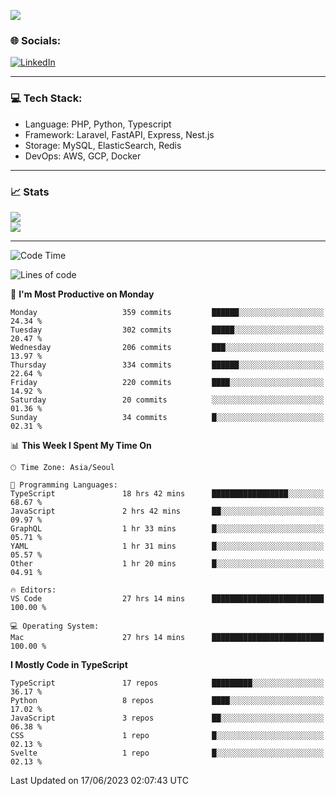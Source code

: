 <!--[![](https://visitcount.itsvg.in/api?id=jin-wk&icon=7&color=12)](https://visitcount.itsvg.in)-->
<!--[![Hits](https://hits.seeyoufarm.com/api/count/incr/badge.svg?url=https%3A%2F%2Fgithub.com%2Fjin-wk&count_bg=%235F625C&title_bg=%23555555&icon=github.svg&icon_color=%23E7E7E7&title=Hits&edge_flat=false)](https://hits.seeyoufarm.com)-->
![](https://komarev.com/ghpvc/?username=jin-wk&color=lightgrey&style=for-the-badge)

### 🌐 Socials:
[![LinkedIn](https://img.shields.io/badge/LinkedIn-%230077B5.svg?logo=linkedin&logoColor=white)](https://linkedin.com/in/jinwook-lee-242625241) 

---

### 💻 Tech Stack:
  - Language: PHP, Python, Typescript
  - Framework: Laravel, FastAPI, Express, Nest.js
  - Storage: MySQL, ElasticSearch, Redis
  - DevOps: AWS, GCP, Docker

---

### 📈 Stats
![](https://github-readme-stats.vercel.app/api?username=jin-wk&theme=dark&hide_border=true&include_all_commits=true&count_private=true)<br/>
![](https://github-readme-streak-stats.herokuapp.com/?user=jin-wk&theme=dark&hide_border=true)<br/>

---

<!--START_SECTION:waka-->
![Code Time](http://img.shields.io/badge/Code%20Time-630%20hrs%2059%20mins-blue)

![Lines of code](https://img.shields.io/badge/From%20Hello%20World%20I%27ve%20Written-651.0%20thousand%20lines%20of%20code-blue)

📅 **I'm Most Productive on Monday** 

```text
Monday                   359 commits         ██████░░░░░░░░░░░░░░░░░░░   24.34 % 
Tuesday                  302 commits         █████░░░░░░░░░░░░░░░░░░░░   20.47 % 
Wednesday                206 commits         ███░░░░░░░░░░░░░░░░░░░░░░   13.97 % 
Thursday                 334 commits         ██████░░░░░░░░░░░░░░░░░░░   22.64 % 
Friday                   220 commits         ████░░░░░░░░░░░░░░░░░░░░░   14.92 % 
Saturday                 20 commits          ░░░░░░░░░░░░░░░░░░░░░░░░░   01.36 % 
Sunday                   34 commits          █░░░░░░░░░░░░░░░░░░░░░░░░   02.31 % 
```


📊 **This Week I Spent My Time On** 

```text
🕑︎ Time Zone: Asia/Seoul

💬 Programming Languages: 
TypeScript               18 hrs 42 mins      █████████████████░░░░░░░░   68.67 % 
JavaScript               2 hrs 42 mins       ██░░░░░░░░░░░░░░░░░░░░░░░   09.97 % 
GraphQL                  1 hr 33 mins        █░░░░░░░░░░░░░░░░░░░░░░░░   05.71 % 
YAML                     1 hr 31 mins        █░░░░░░░░░░░░░░░░░░░░░░░░   05.57 % 
Other                    1 hr 20 mins        █░░░░░░░░░░░░░░░░░░░░░░░░   04.91 % 

🔥 Editors: 
VS Code                  27 hrs 14 mins      █████████████████████████   100.00 % 

💻 Operating System: 
Mac                      27 hrs 14 mins      █████████████████████████   100.00 % 
```

**I Mostly Code in TypeScript** 

```text
TypeScript               17 repos            █████████░░░░░░░░░░░░░░░░   36.17 % 
Python                   8 repos             ████░░░░░░░░░░░░░░░░░░░░░   17.02 % 
JavaScript               3 repos             ██░░░░░░░░░░░░░░░░░░░░░░░   06.38 % 
CSS                      1 repo              █░░░░░░░░░░░░░░░░░░░░░░░░   02.13 % 
Svelte                   1 repo              █░░░░░░░░░░░░░░░░░░░░░░░░   02.13 % 
```




 Last Updated on 17/06/2023 02:07:43 UTC
<!--END_SECTION:waka-->
